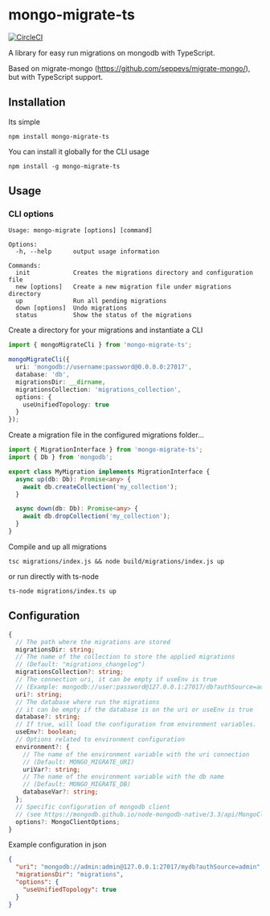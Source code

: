 # mongo-migrate-ts

[![CircleCI](https://circleci.com/gh/mycodeself/mongo-migrate-ts.svg?style=svg)](https://circleci.com/gh/mycodeself/mongo-migrate-ts)

A library for easy run migrations on mongodb with TypeScript.

Based on migrate-mongo (https://github.com/seppevs/migrate-mongo/), but with TypeScript support.

## Installation

Its simple

```
npm install mongo-migrate-ts
```

You can install it globally for the CLI usage

```
npm install -g mongo-migrate-ts
```

## Usage

### CLI options

```
Usage: mongo-migrate [options] [command]

Options:
  -h, --help      output usage information

Commands:
  init            Creates the migrations directory and configuration file
  new [options]   Create a new migration file under migrations directory
  up              Run all pending migrations
  down [options]  Undo migrations
  status          Show the status of the migrations
```

Create a directory for your migrations and instantiate a CLI

```typescript
import { mongoMigrateCli } from 'mongo-migrate-ts';

mongoMigrateCli({
  uri: 'mongodb://username:password@0.0.0.0:27017',
  database: 'db',
  migrationsDir: __dirname,
  migrationsCollection: 'migrations_collection',
  options: {
    useUnifiedTopology: true
  }
});
```

Create a migration file in the configured migrations folder...

```typescript
import { MigrationInterface } from 'mongo-migrate-ts';
import { Db } from 'mongodb';

export class MyMigration implements MigrationInterface {
  async up(db: Db): Promise<any> {
    await db.createCollection('my_collection');
  }

  async down(db: Db): Promise<any> {
    await db.dropCollection('my_collection');
  }
}
```

Compile and up all migrations

```
tsc migrations/index.js && node build/migrations/index.js up
```

or run directly with ts-node

```
ts-node migrations/index.ts up
```

## Configuration

```typescript
{
  // The path where the migrations are stored
  migrationsDir: string;
  // The name of the collection to store the applied migrations
  // (Default: "migrations_changelog")
  migrationsCollection?: string;
  // The connection uri, it can be empty if useEnv is true
  // (Example: mongodb://user:password@127.0.0.1:27017/db?authSource=admin)
  uri?: string;
  // The database where run the migrations
  // it can be empty if the database is on the uri or useEnv is true
  database?: string;
  // If true, will load the configuration from environment variables.
  useEnv?: boolean;
  // Options related to environment configuration
  environment?: {
    // The name of the environment variable with the uri connection
    // (Default: MONGO_MIGRATE_URI)
    uriVar?: string;
    // The name of the environment variable with the db name
    // (Default: MONGO_MIGRATE_DB)
    databaseVar?: string;
  };
  // Specific configuration of mongodb client
  // (see https://mongodb.github.io/node-mongodb-native/3.3/api/MongoClient.html)
  options?: MongoClientOptions;
}
```

Example configuration in json

```json
{
  "uri": "mongodb://admin:admin@127.0.0.1:27017/mydb?authSource=admin",
  "migrationsDir": "migrations",
  "options": {
    "useUnifiedTopology": true
  }
}
```
